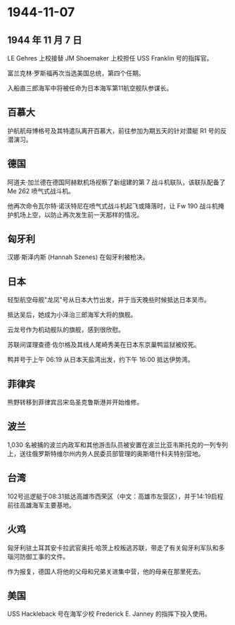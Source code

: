 # 1944-11-07

## 1944 年 11 月 7 日

LE Gehres 上校接替 JM Shoemaker 上校担任 USS Franklin 号的指挥官。

富兰克林·罗斯福再次当选美国总统，第四个任期。

入船直三郎海军中将被任命为日本海军第11航空舰队参谋长。

## 百慕大

护航航母博格号及其特遣队离开百慕大，前往参加为期五天的针对潜艇 R1
号的反潜演习。

## 德国

阿道夫·加兰德在德国阿赫默机场视察了新组建的第 7 战斗机联队，该联队配备了
Me 262 喷气式战斗机。

他再次命令瓦尔特·诺沃特尼在喷气式战斗机起飞或降落时，让 Fw 190
战斗机掩护机场上空，以防止再次发生前一天那样的情况。

## 匈牙利

汉娜·斯泽内斯 (Hannah Szenes) 在匈牙利被枪决。

## 日本

轻型航空母舰"龙凤"号从日本大竹出发，并于当天晚些时候抵达日本吴市。

抵达吴后，她成为小泽治三郎海军大将的旗舰。

云龙号作为机动舰队的旗舰，感到很欣慰。

苏联间谍理查德·佐尔格及其线人尾崎秀美在日本东京巢鸭监狱被绞死。

鸭井号于上午 06:19 从日本天盐湾出发，约下午 16:00 抵达伊势湾。

## 菲律宾

熊野转移到菲律宾吕宋岛圣克鲁斯港并开始维修。

## 波兰

1,030
名被捕的波兰内政军和其他游击队员被安置在波兰比亚韦斯托克的一列专列上，送往俄罗斯特维尔州内务人民委员部管理的奥斯塔什科夫特别营地。

## 台湾

102号巡逻艇于08:31抵达高雄市西荣区（中文：高雄市左营区），并于14:19启程前往高雄海军主要基地。

## 火鸡

匈牙利驻土耳其安卡拉武官奥托·哈茨上校叛逃苏联，带走了有关匈牙利军队和多瑙河防御工事的文件。

作为报复，德国人将他的父母和兄弟关进集中营，他的母亲在那里死去。

## 美国

USS Hackleback 号在海军少校 Frederick E. Janney 的指挥下投入使用。

